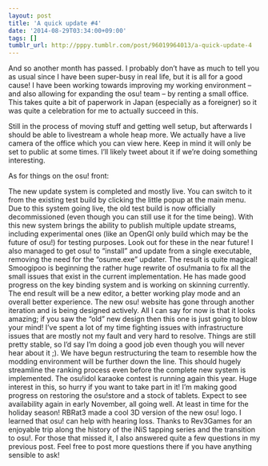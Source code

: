 ```yaml
---
layout: post
title: 'A quick update #4'
date: '2014-08-29T03:34:00+09:00'
tags: []
tumblr_url: http://pppy.tumblr.com/post/96019964013/a-quick-update-4
---
```

And so another month has passed. I probably don’t have as much to tell you as usual since I have been super-busy in real life, but it is all for a good cause! I have been working towards improving my working environment – and also allowing for expanding the osu! team – by renting a small office. This takes quite a bit of paperwork in Japan (especially as a foreigner) so it was quite a celebration for me to actually succeed in this.

Still in the process of moving stuff and getting well setup, but afterwards I should be able to livestream a whole heap more. We actually have a live camera of the office which you can view here. Keep in mind it will only be set to public at some times. I’ll likely tweet about it if we’re doing something interesting.

As for things on the osu! front:

The new update system is completed and mostly live. You can switch to it from the existing test build by clicking the little popup at the main menu.
Due to this system going live, the old test build is now officially decommissioned (even though you can still use it for the time being).
With this new system brings the ability to publish multiple update streams, including experimental ones (like an OpenGl only build which may be the future of osu!) for testing purposes. Look out for these in the near future!
I also managed to get osu! to “install” and update from a single executable, removing the need for the “osume.exe” updater. The result is quite magical!
Smoogipoo is beginning the rather huge rewrite of osu!mania to fix all the small issues that exist in the current implementation. He has made good progress on the key binding system and is working on skinning currently. The end result will be a new editor, a better working play mode and an overall better experience.
The new osu! website has gone through another iteration and is being designed actively. All I can say for now is that it looks amazing; if you saw the “old” new design then this one is just going to blow your mind!
I’ve spent a lot of my time fighting issues with infrastructure issues that are mostly not my fault and very hard to resolve. Things are still pretty stable, so I’d say I’m doing a good job even though you will never hear about it ;).
We have begun restructuring the team to resemble how the modding environment will be further down the line. This should hugely streamline the ranking process even before the complete new system is implemented.
The osu!idol karaoke contest is running again this year. Huge interest in this, so hurry if you want to take part in it!
I’m making good progress on restoring the osu!store and a stock of tablets. Expect to see availability again in early November, all going well. At least in time for the holiday season!
RBRat3 made a cool 3D version of the new osu! logo.
I learned that osu! can help with hearing loss.
Thanks to Rev3Games for an enjoyable trip along the history of the iNiS tapping series and the transition to osu!.
For those that missed it, I also answered quite a few questions in my previous post. Feel free to post more questions there if you have anything sensible to ask!
